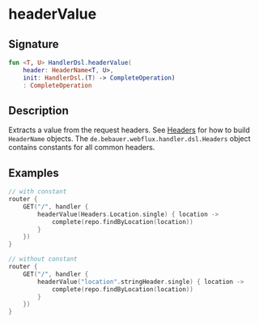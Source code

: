 # headerValue

## Signature

```kotlin
fun <T, U> HandlerDsl.headerValue(
    header: HeaderName<T, U>,
    init: HandlerDsl.(T) -> CompleteOperation)
    : CompleteOperation
```

## Description

Extracts a value from the request headers. See [Headers](README.md) for how to build `HeaderName` objects. 
The `de.bebauer.webflux.handler.dsl.Headers` object contains constants for all common headers.

## Examples

```kotlin
// with constant
router {
    GET("/", handler {
        headerValue(Headers.Location.single) { location ->
            complete(repo.findByLocation(location))
        }
    })
}

// without constant
router {
    GET("/", handler {
        headerValue("location".stringHeader.single) { location ->
            complete(repo.findByLocation(location))
        }
    })
}
```
